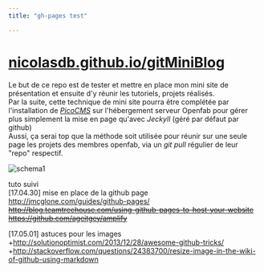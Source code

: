 ```yaml
---
title: "gh-pages test"

---
```


[*PicoCMS*]: http://picocms.org/
[schema1]: https://cloud.githubusercontent.com/assets/12049360/25575506/57ecfa42-2e58-11e7-9bf6-8adccb3ac353.jpg

# [nicolasdb.github.io/gitMiniBlog](https://nicolasdb.github.io/gitMiniBlog)

Le but de ce repo est de tester et mettre en place mon mini site de présentation et ensuite d'y réunir les tutoriels, projets réalisés.   
Par la suite, cette technique de mini site pourra être complétée par l'installation de [*PicoCMS*] sur l'hébergement serveur Openfab pour gérer plus simplement la mise en page qu'avec *Jeckyll* (géré par défaut par github)  
Aussi, ça serai top que la méthode soit utilisée pour réunir sur une seule page les projets des membres openfab, via un *git pull* régulier de leur "repo" respectif. 

![schema1]

tuto suivi  
[17.04.30] mise en place de la github page  
 http://jmcglone.com/guides/github-pages/  
 ~~http://blog.teamtreehouse.com/using-github-pages-to-host-your-website~~  
 ~~https://github.com/ageitgey/amplify~~  
 
[17.05.01] astuces pour les images  
+http://solutionoptimist.com/2013/12/28/awesome-github-tricks/  
+http://stackoverflow.com/questions/24383700/resize-image-in-the-wiki-of-github-using-markdown   
